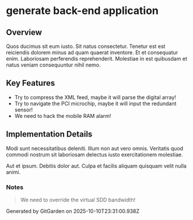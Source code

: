 # generate back-end application

## Overview
Quos ducimus sit eum iusto. Sit natus consectetur. Tenetur est est reiciendis dolorem minus ad quam quaerat inventore. Et et consequatur enim. Laboriosam perferendis reprehenderit. Molestiae in est quibusdam et natus veniam consequuntur nihil nemo.

## Key Features
- Try to compress the XML feed, maybe it will parse the digital array!
- Try to navigate the PCI microchip, maybe it will input the redundant sensor!
- We need to hack the mobile RAM alarm!

## Implementation Details
Modi sunt necessitatibus deleniti. Illum non aut vero omnis. Veritatis quod commodi nostrum sit laboriosam delectus iusto exercitationem molestiae.
 Aut et ipsum. Debitis dolor aut. Culpa et facilis aliquam quisquam velit nulla animi.

### Notes
> We need to override the virtual SDD bandwidth!

Generated by GitGarden on 2025-10-10T23:31:00.938Z
